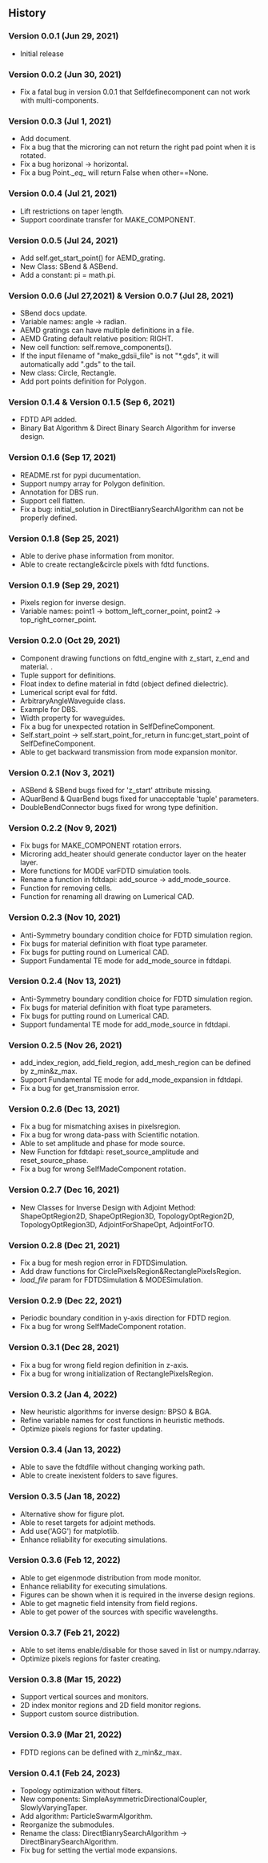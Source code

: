 ## History

### Version 0.0.1 (Jun 29, 2021)

* Initial release

### Version 0.0.2 (Jun 30, 2021)

* Fix a fatal bug in version 0.0.1 that Selfdefinecomponent can not work with multi-components.

### Version 0.0.3 (Jul 1, 2021)

* Add document.
* Fix a bug that the microring can not return the right pad point when it is rotated.
* Fix a bug horizonal -> horizontal.
* Fix a bug Point.\__eq__ will return False when other==None.

### Version 0.0.4 (Jul 21, 2021)

* Lift restrictions on taper length.
* Support coordinate transfer for MAKE_COMPONENT.

### Version 0.0.5 (Jul 24, 2021)

* Add self.get_start_point() for AEMD_grating.
* New Class: SBend & ASBend.
* Add a constant: pi = math.pi.

### Version 0.0.6 (Jul 27,2021) & Version 0.0.7 (Jul 28, 2021)

* SBend docs update.
* Variable names: angle -> radian.
* AEMD gratings can have multiple definitions in a file.
* AEMD Grating default relative position: RIGHT.
* New cell function: self.remove_components().
* If the input filename of "make_gdsii_file" is not "*.gds", it will automatically add ".gds" to the tail.
* New class: Circle, Rectangle.
* Add port points definition for Polygon.

### Version 0.1.4 & Version 0.1.5 (Sep 6, 2021)

* FDTD API added.
* Binary Bat Algorithm & Direct Binary Search Algorithm for inverse design.

### Version 0.1.6 (Sep 17, 2021)

* README.rst for pypi ducumentation.
* Support numpy array for Polygon definition.
* Annotation for DBS run.
* Support cell flatten.
* Fix a bug: initial_solution in DirectBianrySearchAlgorithm can not be properly defined.


### Version 0.1.8 (Sep 25, 2021)

* Able to derive phase information from monitor.
* Able to create rectangle&circle pixels with fdtd functions.


### Version 0.1.9 (Sep 29, 2021)

* Pixels region for inverse design.
* Variable names: point1 -> bottom_left_corner_point, point2 -> top_right_corner_point.

### Version 0.2.0 (Oct 29, 2021)

* Component drawing functions on fdtd_engine with z_start, z_end and material. .
* Tuple support for definitions.
* Float index to define material in fdtd (object defined dielectric).
* Lumerical script eval for fdtd.
* ArbitraryAngleWaveguide class.
* Example for DBS.
* Width property for waveguides.
* Fix a bug for unexpected rotation in SelfDefineComponent.
* Self.start_point -> self.start_point_for_return in func:get_start_point of SelfDefineComponent.
* Able to get backward transmission from mode expansion monitor.

### Version 0.2.1 (Nov 3, 2021)

* ASBend & SBend bugs fixed for 'z_start' attribute missing.
* AQuarBend & QuarBend bugs fixed for unacceptable 'tuple' parameters.
* DoubleBendConnector bugs fixed for wrong type definition. 

### Version 0.2.2 (Nov 9, 2021)

* Fix bugs for MAKE_COMPONENT rotation errors.
* Microring add_heater should generate conductor layer on the heater layer.
* More functions for MODE varFDTD simulation tools. 
* Rename a function in fdtdapi: add_source -> add_mode_source.
* Function for removing cells.
* Function for renaming all drawing on Lumerical CAD.

### Version 0.2.3 (Nov 10, 2021)

* Anti-Symmetry boundary condition choice for FDTD simulation region.
* Fix bugs for material definition with float type parameter.
* Fix bugs for putting round on Lumerical CAD.
* Support Fundamental TE mode for add_mode_source in fdtdapi.

### Version 0.2.4 (Nov 13, 2021)

* Anti-Symmetry boundary condition choice for FDTD simulation region.
* Fix bugs for material definition with float type parameters.
* Fix bugs for putting round on Lumerical CAD.
* Support fundamental TE mode for add_mode_source in fdtdapi.


### Version 0.2.5 (Nov 26, 2021)

* add_index_region, add_field_region, add_mesh_region can be defined by z_min&z_max.
* Support Fundamental TE mode for add_mode_expansion in fdtdapi.
* Fix a bug for get_transmission error.

### Version 0.2.6 (Dec 13, 2021)

* Fix a bug for mismatching axises in pixelsregion.
* Fix a bug for wrong data-pass with  Scientific notation.
* Able to set amplitude and phase for mode source.
* New Function for fdtdapi: reset_source_amplitude and reset_source_phase.
* Fix a bug for wrong SelfMadeComponent rotation.

### Version 0.2.7 (Dec 16, 2021)
* New Classes for Inverse Design with Adjoint Method: ShapeOptRegion2D, ShapeOptRegion3D, TopologyOptRegion2D, TopologyOptRegion3D, AdjointForShapeOpt, AdjointForTO. 

### Version 0.2.8 (Dec 21, 2021)
* Fix a bug for mesh region error in FDTDSimulation.
* Add draw functions for CirclePixelsRegion&RectanglePixelsRegion.
* *load_file* param for FDTDSimulation & MODESimulation.

### Version 0.2.9 (Dec 22, 2021)
* Periodic boundary condition in y-axis direction for FDTD region.
* Fix a bug for wrong SelfMadeComponent rotation.

### Version 0.3.1 (Dec 28, 2021)
* Fix a bug for wrong field region definition in z-axis.
* Fix a bug for wrong initialization of RectanglePixelsRegion.

### Version 0.3.2 (Jan 4, 2022)
* New heuristic algorithms for inverse design: BPSO & BGA.
* Refine variable names for cost functions in heuristic methods.
* Optimize pixels regions for faster updating.

### Version 0.3.4 (Jan 13, 2022)
* Able to save the fdtdfile without changing working path.
* Able to create inexistent folders to save figures.

### Version 0.3.5 (Jan 18, 2022)
* Alternative show for figure plot. 
* Able to reset targets for adjoint methods.
* Add use('AGG') for matplotlib.
* Enhance reliability for executing simulations.

### Version 0.3.6 (Feb 12, 2022)
* Able to get eigenmode distribution from mode monitor.
* Enhance reliability for executing simulations.
* Figures can be shown when it is required in the inverse design regions.
* Able to get magnetic field intensity from field regions.
* Able to get power of the sources with specific wavelengths.

### Version 0.3.7 (Feb 21, 2022)
* Able to set items enable/disable for those saved in list or numpy.ndarray.
* Optimize pixels regions for faster creating.

### Version 0.3.8 (Mar 15, 2022)
* Support vertical sources and monitors.
* 2D index monitor regions and 2D field monitor regions.
* Support custom source distribution.

### Version 0.3.9 (Mar 21, 2022)
* FDTD regions can be defined with z_min&z_max.

### Version 0.4.1 (Feb 24, 2023)
* Topology optimization without filters.
* New components: SimpleAsymmetricDirectionalCoupler, SlowlyVaryingTaper.
* Add algorithm: ParticleSwarmAlgorithm.
* Reorganize the submodules.
* Rename the class: DirectBianrySearchAlgorithm -> DirectBinarySearchAlgorithm.
* Fix bug for setting the vertial mode expansions.